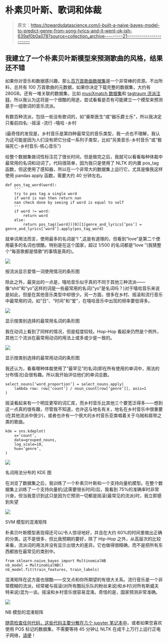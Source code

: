 # 朴素贝叶斯、歌词和体裁

> 原文：<https://towardsdatascience.com/i-built-a-naive-bayes-model-to-predict-genre-from-song-lyrics-and-it-went-ok-ish-639af0b0a078?source=collection_archive---------21----------------------->

## 我建立了一个朴素贝叶斯模型来预测歌曲的风格，结果还不错

如果你对音乐和数据感兴趣，那么[百万首歌曲数据集](http://millionsongdataset.com)是一个非常棒的资源。不出所料，总共有 100 万首歌曲的元数据，如果你决定下载完整的数据集，大约有 280GB。还有一堆关联的数据集，比如 [musiXmatch 数据集](http://millionsongdataset.com/musixmatch/)和 [tagtraum 流派注释](https://www.tagtraum.com/msd_genre_datasets.html)，所以我认为这将是一个很酷的用途，尝试看看是否有可能建立一个模型来预测基于一组歌词的音乐流派。

有数百种流派，包括一些没有歌词的，如“豪斯医生”或“器乐爵士乐”，所以我决定只看前四名:
-摇滚
-流行
-嘻哈
-乡村

(最奇怪的发现是，乡村音乐是第四种最常见的音乐类型，我一点也不理解，我认为这可能是因为人们没有把它分成一系列子类型，比如“另类音乐-乡村音乐”或“极端死亡-乡村音乐-核心音乐”)

给整个数据集做词性标注花了很长时间，但是做完之后，我就可以看看每种体裁中最常用的名词和动词了。代码很简单，因为我只是使用了 NLTK 的内置 pos_tag 函数，但这使用了感知器，所以在一个非常大的数据集上运行它，尤其是像我这样使用 pandas apply 函数，需要大约 40 分钟左右。

```
def pos_tag_word(word):
    '''
    try to pos tag a single word
    if word is nan then return nan
    nan check done by seeing if word is equal to self
    '''
    if word != word:
        return word
    else:
        return pos_tag([word])[0][1]genre_and_lyrics[‘pos’] = genre_and_lyrics[‘word’].apply(pos_tag_word)
```

就单词用法而言，使用最多的名词是“I ”,这是有道理的，但看到“love”是第二个使用最多的名词也很酷，特别是在这个国家，超过 1/500 的名词都是“love ”(我猜整个“每首歌都是情歌”的事情是真的)。

![](img/67ed72a3baa89124719b9c6df44a0e69.png)

按流派显示爱情一词使用情况的条形图

除此之外，最突出的一点是，嘻哈音乐似乎真的不同于其他三种流派——像“shit”和“yo”这样的词是一些最常用的名词(“yo”是名词吗？)对于嘻哈音乐来说是如此，但是在其他音乐类型中却很少。另一方面，很多在乡村、摇滚和流行音乐中最常用的词，如“日”、“时间”和“爱”，在嘻哈音乐中出现的频率要低得多。

![](img/ac186d022b6ead7a5d8855b6bb6fc54e.png)

显示按类别选择的最常用名词的条形图

我在动词上看到了同样的情况，但是程度较轻。Hop-Hop 看起来仍然是个例外，其他三个流派在最常用动词的用法上或多或少是一致的。

![](img/5746dbf6876e600bf04cc3351b01ae7a.png)

显示按类别选择的最常用动词的条形图

我还认为，看看哪种体裁使用了“最罕见”的名词(即在所有使用的单词中，用法的分布情况)会很有趣。所以我开始评估他们的单词总数。

```
select_nouns[‘word_proportion’] = select_nouns.apply(
    lambda row: row[‘count’] / noun_count[row[‘genre’]], axis=1
)
```

摇滚看起来有一个明显更窄的词汇库，而乡村音乐比其他三个要宽泛得多——想到这一点真的很有趣，尽管我不知道，也许这与地名有关，地名在乡村音乐中很重要(在其他流派中很少)，或者也许有一个很大的乡村音乐亚类唱着关于乌贼和肩带之类的歌曲。

```
kde = sns.kdeplot(
    x=’count’,
    data=grouped_nouns,
    log_scale=10,
    hue=’genre’,
)
```

![](img/8e5e4eade4e3c39b26e301812b299f81.png)

名词用法分布的 KDE 图

在浏览了数据集之后，我训练了一个朴素贝叶斯和一个支持向量机模型。在整个数据集上训练了一个支持向量机(这需要很长时间)后，我看到 75%的准确率时非常兴奋，但当我意识到这只是因为它预测一切都是摇滚(最常见的流派)时，我立即感到失望

![](img/a37419ab377c1cb485bac0c7a6d47ee4.png)

SVM 模型的混淆矩阵

朴素贝叶斯模型表现得还可以/令人惊讶地好，并且在大约 60%的时间里做出正确的分类。这不是很多，但比我预期的要好，除了 Hip-Hop 之外，从高层次的比较来看，流派词的用法并没有显示出很大的差异。它也做得很精确，而不是把所有东西都放在最常见的类别中。

```
from sklearn.naive_bayes import MultinomialNB
nb_model = MultinomialNB()
nb_model.fit(train_features, train_labels)
```

混淆矩阵在这方面也很酷——交叉点和你所期望的有很大关系。流行音乐是一个非常模糊的流派，经常被与摇滚(对所有酷玩乐队的粉丝来说)和乡村(对所有斯威夫特来说)混为一谈。摇滚和乡村音乐很容易混淆。奇怪的是，国家预测非常准确。

![](img/c3b4e4f97319f06101e60fa7bff186a5.png)

NB 模型的混淆矩阵

[随意检查任何代码，这些代码主要分散在几个 jupyter 笔记本中](http://github.com/benrutter)，或者如果您喜欢使用 POS 标记的数据集，不需要等待 45 分钟让 NLTK 在成千上万行上运行正电子网络，[请便](https://ufile.io/2z1tfu5r)！